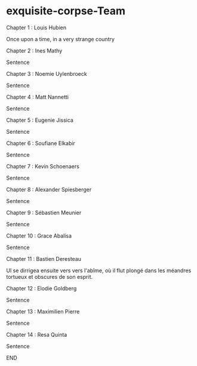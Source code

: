 # exquisite-corpse-Team

Chapter 1 : Louis Hubien 

Once upon a time, in a very strange country

Chapter 2 : Ines Mathy

Sentence

Chapter 3 : Noemie Uylenbroeck

Sentence

Chapter 4 : Matt Nannetti

Sentence

Chapter 5 : Eugenie Jissica

Sentence

Chapter 6 : Soufiane Elkabir

Sentence

Chapter 7 : Kevin Schoenaers

Sentence

Chapter 8 : Alexander Spiesberger

Sentence

Chapter 9 : Sébastien Meunier

Sentence

Chapter 10 : Grace Abalisa

Sentence

Chapter 11 : Bastien Deresteau

Ul se dirrigea ensuite vers vers l'abîme, où il flut plongé dans les méandres tortueux et obscures de son esprit. 

Chapter 12 : Elodie Goldberg

Sentence 

Chapter 13 : Maximilien Pierre

Sentence

Chapter 14 : Resa Quinta

Sentence

END